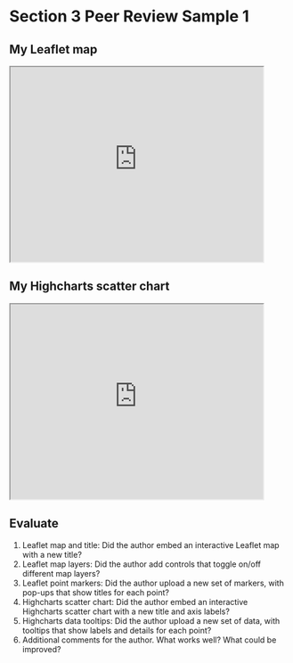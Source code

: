# Section 3 Peer Review Sample 1

## My Leaflet map
<iframe src="https://jackdougherty.github.io/leaflet-map-simple" width="90%" height=350></iframe>

## My Highcharts scatter chart
<iframe src="https://jackdougherty.github.io/highcharts-scatter-csv" width="90%" height=350></iframe>

## Evaluate
1. Leaflet map and title: Did the author embed an interactive Leaflet map with a new title?
2. Leaflet map layers: Did the author add controls that toggle on/off different map layers?
3. Leaflet point markers: Did the author upload a new set of markers, with pop-ups that show titles for each point?
4. Highcharts scatter chart: Did the author embed an interactive Highcharts scatter chart with a new title and axis labels?
5. Highcharts data tooltips: Did the author upload a new set of data, with tooltips that show labels and details for each point?
6. Additional comments for the author. What works well? What could be improved?
